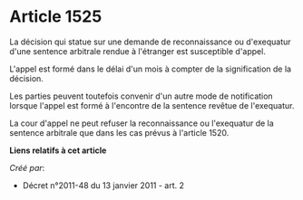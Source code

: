 # Article 1525

La décision qui statue sur une demande de reconnaissance ou d'exequatur d'une sentence arbitrale rendue à l'étranger est
susceptible d'appel. 

L'appel est formé dans le délai d'un mois à compter de la signification de la décision. 

Les parties peuvent toutefois convenir d'un autre mode de notification lorsque l'appel est formé à l'encontre de la sentence
revêtue de l'exequatur. 

La cour d'appel ne peut refuser la reconnaissance ou l'exequatur de la sentence arbitrale que dans les cas prévus à l'article
1520.

**Liens relatifs à cet article**

_Créé par_:

  - Décret n°2011-48 du 13 janvier 2011 - art. 2
